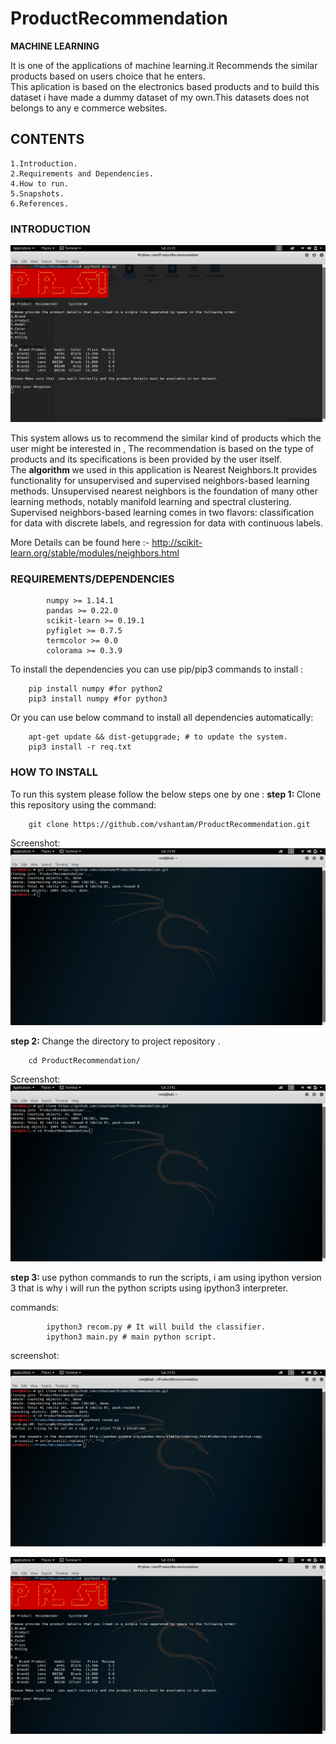 # ProductRecommendation
<b>MACHINE LEARNING</b>

It is one of the applications of machine learning.it Recommends the similar products based on users choice that he enters.<br>
This aplication is based on the electronics based products and to build this dataset i have made a dummy dataset of my own.This datasets does not belongs to any e commerce websites.

<h2> CONTENTS </h2>

    1.Introduction.
    2.Requirements and Dependencies.
    4.How to run.
    5.Snapshots.
    6.References.
<h3> INTRODUCTION </h3>

![alt_tag](https://github.com/vshantam/ProductRecommendation/blob/master/screenshots/prs1.png)

This system allows us to recommend the similar kind of products which the user might be interested in , The recommendation is based on the type of products and its specifications is been provided by the user itself.<br>
The <b>algorithm </b> we used in this application is </b>Nearest Neighbors</b>.It  provides functionality for unsupervised and supervised neighbors-based learning methods. Unsupervised nearest neighbors is the foundation of many other learning methods, notably manifold learning and spectral clustering. Supervised neighbors-based learning comes in two flavors: classification for data with discrete labels, and regression for data with continuous labels.<br>

More Details can be found here :- http://scikit-learn.org/stable/modules/neighbors.html

<h3> REQUIREMENTS/DEPENDENCIES </h3>

            numpy >= 1.14.1
            pandas >= 0.22.0
            scikit-learn >= 0.19.1
            pyfiglet >= 0.7.5
            termcolor >= 0.0
            colorama >= 0.3.9

   To install the dependencies you can use pip/pip3 commands to install :
   
        pip install numpy #for python2
        pip3 install numpy #for python3
        
  Or you can use below command to install all dependencies automatically:
  
        apt-get update && dist-getupgrade; # to update the system.
        pip3 install -r req.txt
        
<h3> HOW TO INSTALL </h3>
To run this system please follow the below steps one by one :
<b> step 1: </b>
Clone this repository using the command:

        git clone https://github.com/vshantam/ProductRecommendation.git
Screenshot:
![alt_tag](https://github.com/vshantam/ProductRecommendation/blob/master/screenshots/output1.png)
        
 <b>step 2: </b>
 Change the directory to project repository .
    
        cd ProductRecommendation/
  Screenshot:
  ![alt_tag](https://github.com/vshantam/ProductRecommendation/blob/master/screenshots/output2.png)
  
  <b>step 3: </b>
  use python commands to run the scripts, i am using ipython version 3 that is why i will run the python scripts using ipython3 interpreter.
  
  commands:
  
            ipython3 recom.py # It will build the classifier.
            ipython3 main.py # main python script.
            
  screenshot:
  
  ![alt_tag](https://github.com/vshantam/ProductRecommendation/blob/master/screenshots/output3.png)
  
  ![alt_tag](https://github.com/vshantam/ProductRecommendation/blob/master/screenshots/output4.png)
  

